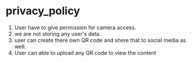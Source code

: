 # privacy_policy

1. User have to give permission for camera access. 
2. we are not storing any user's data.
3. user can create there own QR code and shere that to social media as well.
4. User can able to upload any QR code to view the content
